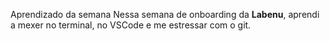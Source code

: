 Aprendizado da semana
Nessa semana de onboarding da **Labenu**, aprendi a mexer no terminal, no VSCode e me estressar com o git.